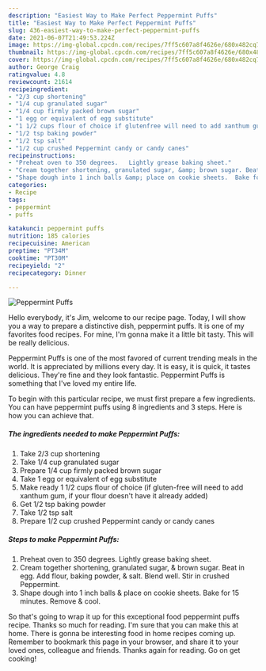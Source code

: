 ```yaml
---
description: "Easiest Way to Make Perfect Peppermint Puffs"
title: "Easiest Way to Make Perfect Peppermint Puffs"
slug: 436-easiest-way-to-make-perfect-peppermint-puffs
date: 2021-06-07T21:49:53.224Z
image: https://img-global.cpcdn.com/recipes/7ff5c607a8f4626e/680x482cq70/peppermint-puffs-recipe-main-photo.jpg
thumbnail: https://img-global.cpcdn.com/recipes/7ff5c607a8f4626e/680x482cq70/peppermint-puffs-recipe-main-photo.jpg
cover: https://img-global.cpcdn.com/recipes/7ff5c607a8f4626e/680x482cq70/peppermint-puffs-recipe-main-photo.jpg
author: George Craig
ratingvalue: 4.8
reviewcount: 21614
recipeingredient:
- "2/3 cup shortening"
- "1/4 cup granulated sugar"
- "1/4 cup firmly packed brown sugar"
- "1 egg or equivalent of egg substitute"
- "1 1/2 cups flour of choice if glutenfree will need to add xanthum gum if your flour doesnt have it already added"
- "1/2 tsp baking powder"
- "1/2 tsp salt"
- "1/2 cup crushed Peppermint candy or candy canes"
recipeinstructions:
- "Preheat oven to 350 degrees.   Lightly grease baking sheet."
- "Cream together shortening, granulated sugar, &amp; brown sugar. Beat in egg.  Add flour, baking powder,  &amp; salt.  Blend well.  Stir in crushed Peppermint."
- "Shape dough into 1 inch balls &amp; place on cookie sheets.  Bake for 15 minutes.    Remove &amp; cool."
categories:
- Recipe
tags:
- peppermint
- puffs

katakunci: peppermint puffs 
nutrition: 185 calories
recipecuisine: American
preptime: "PT34M"
cooktime: "PT30M"
recipeyield: "2"
recipecategory: Dinner

---
```



![Peppermint Puffs](https://img-global.cpcdn.com/recipes/7ff5c607a8f4626e/680x482cq70/peppermint-puffs-recipe-main-photo.jpg)

Hello everybody, it's Jim, welcome to our recipe page. Today, I will show you a way to prepare a distinctive dish, peppermint puffs. It is one of my favorites food recipes. For mine, I'm gonna make it a little bit tasty. This will be really delicious.



Peppermint Puffs is one of the most favored of current trending meals in the world. It is appreciated by millions every day. It is easy, it is quick, it tastes delicious. They're fine and they look fantastic. Peppermint Puffs is something that I've loved my entire life.


To begin with this particular recipe, we must first prepare a few ingredients. You can have peppermint puffs using 8 ingredients and 3 steps. Here is how you can achieve that.

<!--inarticleads1-->

##### The ingredients needed to make Peppermint Puffs:

1. Take 2/3 cup shortening
1. Take 1/4 cup granulated sugar
1. Prepare 1/4 cup firmly packed brown sugar
1. Take 1 egg or equivalent of egg substitute
1. Make ready 1 1/2 cups flour of choice (if gluten-free will need to add xanthum gum, if your flour doesn&#39;t have it already added)
1. Get 1/2 tsp baking powder
1. Take 1/2 tsp salt
1. Prepare 1/2 cup crushed Peppermint candy or candy canes




<!--inarticleads2-->

##### Steps to make Peppermint Puffs:

1. Preheat oven to 350 degrees.   Lightly grease baking sheet.
1. Cream together shortening, granulated sugar, &amp; brown sugar. Beat in egg.  Add flour, baking powder,  &amp; salt.  Blend well.  Stir in crushed Peppermint.
1. Shape dough into 1 inch balls &amp; place on cookie sheets.  Bake for 15 minutes.    Remove &amp; cool.




So that's going to wrap it up for this exceptional food peppermint puffs recipe. Thanks so much for reading. I'm sure that you can make this at home. There is gonna be interesting food in home recipes coming up. Remember to bookmark this page in your browser, and share it to your loved ones, colleague and friends. Thanks again for reading. Go on get cooking!
